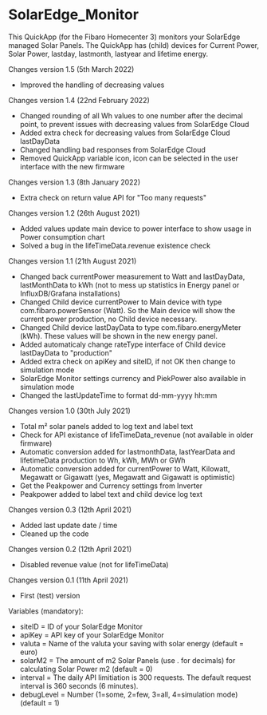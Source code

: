 # SolarEdge_Monitor
This QuickApp (for the Fibaro Homecenter 3) monitors your SolarEdge managed Solar Panels. The QuickApp has (child) devices for Current Power, Solar Power, lastday, lastmonth, lastyear and lifetime energy. 

Changes version 1.5 (5th March 2022)
- Improved the handling of decreasing values

Changes version 1.4 (22nd February 2022)
- Changed rounding of all Wh values to one number after the decimal point, to prevent issues with decreasing values from SolarEdge Cloud
- Added extra check for decreasing values from SolarEdge Cloud lastDayData
- Changed handling bad responses from SolarEdge Cloud
- Removed QuickApp variable icon, icon can be selected in the user interface with the new firmware

Changes version 1.3 (8th January 2022)
- Extra check on return value API for "Too many requests"

Changes version 1.2 (26th August 2021)
- Added values update main device to power interface to show usage in Power consumption chart
- Solved a bug in the lifeTimeData.revenue existence check

Changes version 1.1 (21th August 2021)
- Changed back currentPower measurement to Watt and lastDayData, lastMonthData to kWh (not to mess up statistics in Energy panel or InfluxDB/Grafana installations)
- Changed Child device currentPower to Main device with type com.fibaro.powerSensor (Watt). So the Main device will show the current power production, no Child device necessary. 
- Changed Child device lastDayData to type com.fibaro.energyMeter (kWh). These values will be shown in the new energy panel. 
- Added automaticaly change rateType interface of Child device lastDayData to "production"
- Added extra check on apiKey and siteID, if not OK then change to simulation mode
- SolarEdge Monitor settings currency and PiekPower also available in simulation mode
- Changed the lastUpdateTime to format dd-mm-yyyy hh:mm 

Changes version 1.0 (30th July 2021)
- Total m² solar panels added to log text and label text
- Check for API existance of lifeTimeData_revenue (not available in older firmware)
- Automatic conversion added for lastmonthData, lastYearData and lifetimeData production to Wh, kWh, MWh or GWh
- Automatic conversion added for currentPower to Watt, Kilowatt, Megawatt or Gigawatt (yes, Megawatt and Gigawatt is optimistic)
- Get the Peakpower and Currency settings from Inverter
- Peakpower added to label text and child device log text

Changes version 0.3 (12th April 2021)
- Added last update date / time
- Cleaned up the code

Changes version 0.2 (12th April 2021)
- Disabled revenue value (not for lifeTimeData)

Changes version 0.1 (11th April 2021)
- First (test) version


Variables (mandatory): 
- siteID = ID of your SolarEdge Monitor
- apiKey = API key of your SolarEdge Monitor
- valuta = Name of the valuta your saving with solar energy (default = euro)
- solarM2 = The amount of m2 Solar Panels (use . for decimals) for calculating Solar Power m2 (default = 0)
- interval = The daily API limitiation is 300 requests. The default request interval is 360 seconds (6 minutes).
- debugLevel = Number (1=some, 2=few, 3=all, 4=simulation mode) (default = 1)
